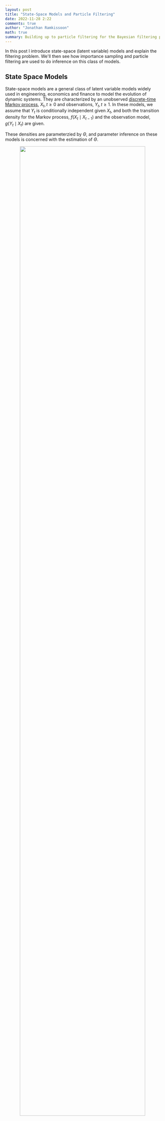 ```yaml
---
layout: post
title: "State-Space Models and Particle Filtering"
date: 2022-11-28 2:22
comments: true
author: "Jonathan Ramkissoon"
math: true
summary: Building up to particle filtering for the Bayesian filtering problem
---
```


In this post I introduce state-space (latent variable) models and explain the filtering problem. We'll then see how importance sampling and particle filtering are used to do inference on this class of models. 

## State Space Models 

State-space models are a general class of latent variable models widely used in engineering, economics and finance to model the evolution of dynamic systems. They are characterized by an unobserved [discrete-time Markov process](https://en.wikipedia.org/wiki/Discrete-time_Markov_chain), $X_t, t \ge 0$ and observations, $Y_t, t \ge 1$. In these models, we assume that $Y_t$ is conditionally independent given $X_t$, and both the transition density for the Markov process, $f(X_t \mid X_{t-1})$ and the observation model, $g(Y_t \mid X_t)$ are given. 

These densities are parameterzied by $\Theta$, and parameter inference on these models is concerned with the estimation of $\Theta$. 

<div class='figure' align="center">
    <img src="/assets/state-space-model.png" width="90%">
    <div class='caption' width="40%" height="40%">
        <p> Visual representation of a generic state-space model. $X_t$ is the state of the system at time $t$, which we don't have "access" to, and $Y_t$ is the observation of the system. </p>
    </div>
</div>

A very simple SSM is a random-walk + noise: 

$$
\begin{align*}
x_t &= x_{t-1} + \epsilon_{t-1}, \qquad \epsilon_t \sim N(0, \sigma^2_{\epsilon}) \\
y_t &= x_t + r_t, \qquad r_t \sim N(0, \sigma^2_{r}) \\ 
\end{align*}
$$

```python
N = 250
sigma2_eps = np.sqrt(0.5)
sigma2_r = np.sqrt(1.2)
eps = np.random.normal(scale=sigma2_eps, size=N)
r = np.random.normal(scale=sigma2_r, size=N)

x = np.cumsum(eps)
y = x + r

fig, ax = plt.subplots(figsize=(12, 5))
plt.plot(x, label="Latent states")
plt.scatter(np.arange(N), y, s=3, color="firebrick", label="Observations")
plt.legend();
```

<div class='figure' align="center">
    <img src="/assets/random-walk-noise.png" width="90%">
</div>


Practitioners are typically interested in either parameter estimation or estimation of the latent states, $X_t$. For example, a common usecase of these models in engineering is for object tracking, where we only have access to a noisy measurement of the object's position at a point in time. In this case, the latent state is the exact position of the object, which we are more interested in estimating compared to the model parameters, $\Theta$. This problem of estimating the latent states is called the Bayesian filtering problem.

At this point you may wonder why I have made the distinction between estimation of parameters and latent states, since we can't really have one without the other. Actually, we can. There are some methods for parameter inference that lend well to cases where we don't care about the latent states, and therefore these are integrated out. To see this, consider the likelihood function for the state space model above: 

$$
\begin{align*}
\mathcal{L}(\Theta \mid Y_{1:T}) &= \int \left[ \pi(X_0) \prod_{t=0}^T g(Y_t \mid X_t, \Theta) \prod_{n=1}^T f(X_n \mid X_{n=1}, \Theta) \right] dX_{0:T}
\end{align*}
$$

If this integral could be approximated somehow, we can bypass the filtering problem and directly maximize the likelihood function to find the MLE. Anyway, that's enough of a tangent. 

### Bayesian Filtering

Bayesian filtering is the problem of estimating the marginal posterior of the state $X_t$ given all previous observations, $Y_{1:t}$, $p(X_t \mid Y_{1:t})$. Note that this distribution is in some sense (not really) the reverse of the observation model, but does not follow any Markov or conditional independence assumptions. However, the conditional independence and Markov assumptions can be used to construct recursive definitions of the quantities we are interested in. [Bayesian Filtering and Smoothing](https://users.aalto.fi/~ssarkka/pub/bfs_book_2023_online.pdf) does a good job explaining these recursive equations for computing the predictive distribution, $p(X_t \mid Y_{1:t-1})$ and filtering distribution, $p(X_t \mid Y_{1:t})$: 

$$
\begin{align*}
p(X_t \mid Y_{1:t-1}) &= \int f(x_t \mid x_{t-1}) g(x_{t-1} \mid y_{1:t-1}) dx_{t-1} \\
p(X_t \mid Y_{1:t}) &= \frac{1}{Z_t} g(y_t \mid x_t) p(x_t \mid y_{1:t-1}) \\
\end{align*}
$$

Where $Z_t$ is a normalizing constant. The question now is how do we actually "find" these distributions in practice? I say "find" here because we would really be interested in a closed form solution, but if that isn't available we'll take the next best thing. It turns out that when the underlying dynamics are linear and Gaussian, as in our random walk + noise example, the Kalman filter provides a closed form for the filtering distribution. However, if the underlying dynamics are non-linear but still Gaussian, we no longer have a closed form solution but can approximate the filtering distribution with an extended Kalman filter. Finally, if the underlying dynamics are non-linear and the filtering distribution is non-Gaussian, which can happen for multi-modal or states with discrete components, we use particle filters. 

## Particle Filtering

Particle filters are a class of sequential Monte Carlo methods that approximate the filtering distribution and the log-likelihood of state-space models. As mentioned above, since we don't have closed form solutions to these distributions, they are approximated in the typical Monte Carlo way - using a set of weighted particles (samples). Broadly speaking, it works by proposing initial particles and stepping these particles through the SSM and re-weighting them at each timestep. 

This section will build up the intuition behind particle filtering step by step, so if you don't care about that, skip to the [Bootstrap Particle Filter](#bootstrap-particle-fliters) section. I will use the same toy example used in [A Tutorial on Particle Filtering and Smoothing: Fifteen years later](https://www.cs.ubc.ca/~arnaud/doucet_johansen_tutorialPF.pdf) for illustration, then a more real stochastic volatility example after.

$$
\begin{align*}
y_t &= \frac{x_t^2}{20} + w_t, \qquad &w_t \sim N(0, 1) \\
x_t &= \frac{1}{2}x_{t-1} + \frac{25x_{t-1}}{1 + x_{t-1}^2} + 8cos(1.2t) + v_t, \qquad &v_k \sim N(0, \sigma_k^2) \\
x_0 &\sim N(0, \sigma_1^2)
\end{align*}
$$

```python
def transition (x, t):
    """ transition funciton from x_t to x_t+1 """
    if type(x) == np.float64 or type(x) == int:
        n_v = 1
    else : 
        n_v = len(x)
    v = norm(loc = 0, scale = np.sqrt(10)).rvs(size=n_v)
    return 0.5*x + ((25*x)/(1 + x**2)) + 8*np.cos(1.2*t) + v

def marginal_distribution (x):
    """ forward samping marginal for y_t | x_t """
    w = norm.rvs(size=1)
    return ((x**2)/ 20) + w

def conditional_marginal (y, x):
    """ conditional marginal y_t | x_t """
    y_x = norm(loc = ((x**2)/20), scale = 1)
    return y_x.pdf(y)
    
def step (T, x0, transition, marginal):
    """ step through T times """
    x = np.zeros(T)
    x[0] = x0
    y = np.zeros(T)
    y[0] = marginal(x[0])
    for t in range(1, T):
        x[t] = transition(x[t-1], t) 
        y[t] = marginal(x[t])
    return x, y

T = 250
x, y = step(T, x_0, marginal = marginal_distribution, transition = transition)

fig, ax = plt.subplots(nrows=1, ncols=1, figsize=(12, 5), sharey = True)
sns.lineplot(x = np.arange(T), y = x, ax = ax, label = "Latent States")
sns.lineplot(x = np.arange(T), y = y, ax = ax, label = "Observed Data")
plt.legend();
```

<div class='figure' align="center">
    <img src="/assets/simulated-ssm.png" width="90%">
</div>


### Particle Filter Intuition

The goal of the particle filter is to approximate a distribution, which we can do with importance sampling (IS). IS is more commonly known as a way to [approximate integrals](/_posts/2022-10-22-importance-sampling.md), however we can use the fact that any distribution, $\pi(x)$, can be expressed as a sum of Dirac delta functions to get an approximation. Suppose $\{X^{(i)}\}_{i=1}^N$ are samples from $\pi(x)$, then the empirical representation of $\pi(x)$ is:

$$
\hat{\pi}^N(dx) = \frac{1}{N} \sum_{i=1}^N \delta_{X^{(i)}}(dx)
$$

Where $\delta_{X}(A)$ is the Dirac measure, defined as: 


$$
\delta_{X}(A) =
\begin{cases}
1 \qquad X \in A,\\
0 \qquad X \notin A
\end{cases}
$$

Suppose we want to approximate a distribution that is known up to a normalizing constant. In the filtering problem, this distribution is $p(X_t \mid Y_{1:t}) = \frac{1}{Z_t} g(y_t \mid x_t) p(x_t \mid y_{1:t-1})$, but we will generalize this to be: 

$$
\pi(x) = \frac{\gamma(x)}{\int \gamma(x) dx}
$$

Using the importance sampling approach with proposal density, $q(x)$: 

$$
\begin{aligned}
\pi(x) &= \frac{\frac{\gamma(x)}{q(x)}q(x)}{\int \frac{\gamma(x)}{q(x)}q(x) dx} \\
       &= \frac{w(x)q(x)}{\int w(x)q(x) dx}
\end{aligned}
$$

Let $\{X^{(i)}\}_{i=1}^N$ be $N$ samples from the proposal density. The empirical representation of $q(x)$ is then:

$$
\hat{q}(dx) = \frac{1}{N} \sum_{i=1}^N \delta_{X^{(i)}}(dx)
$$

Then the approximation of $\pi(x)$ becomes: 

$$
\begin{aligned}
\hat{\pi}(dx) &= \frac{w(x)\hat{q}(x)}{\int w(x)\hat{q}(x) dx} \\
             &= \frac{w(x)\frac{1}{N} \sum_{i=1}^N \delta_{X^{(i)}}(dx)}{\int w(x) \frac{1}{N} \sum_{i=1}^N \delta_{X^{(i)}}(dx) dx} \\
             &= \frac{\sum_{i=1}^N w(X^{(i)})\delta_{X^{(i)}}(dx)}{\frac{1}{N} \sum_{i=1}^N w(X^{(i)})}\\
\end{aligned}
$$

We can use this approach at every timestep to approximate the filtering distribution. This is called sequential importance sampling and works as follows: 

- Draw $N$ samples, $x_0^{(i)}$ from the prior on the initial state, $x_0 \sim p(x_0)$ and set the weights, $w_0^{(i)} = \frac{1}{N}$
- For each $k=1, \dots, T$:
  - Draw proposal states from the importance distribution: 
$$
x_k^{(i)} \sim \pi (x_k \mid x_{k-1})
$$
  - Calculate new weights according to: 

$$
w_k^{(i)} \propto w_{k-1}^{(i)} \frac{g(y_k \mid x_k^{(i)}) f(x_k^{(i)} \mid x_{k-1}^{(i)})}{\pi (x_k \mid x_{k-1})}
$$

The code below runs this algorithm on our example SSM and uses the transition density as the importance sampling proposal. The plot shows the estimated latent state (posterior mean of the filtering distribution) and the filtering distribution as each timestemp, where the point size is proportional to the particle weight at that time. 

```python
fig, ax = plt.subplots(nrows=1, ncols=1, figsize=(14, 8), sharey = True)

N = 100 # num particles
particles = np.zeros((N, T)) # memory for N particles at each timestep
weights = np.zeros((N, T))   # weight for each particle
weights[:, 0] = np.ones(N) / N

# initialization: 
particles[:, 0] = norm(0, np.sqrt(10)).rvs(N)

ind = np.arange(N) # indices of rows of particle matrix
for t in range(1, T):
    # 1) use the transition density as the importance sampling proposal density (laziness)
    particles[:, t] = transition(particles[:, t-1], t)
    
    # 2) Evaluate importance weights and normalize: 
    weights[:, t] = conditional_marginal(y = y[t], x = particles[:, t])
    weights[:, t] = np.nan_to_num(weights[:, t] / np.sum(weights[:, t]), 0)
    
    p1 = sns.scatterplot(x = t, y = particles[:, t], ax = ax, 
                s = weights[:, t]*N, color = "green")
    
sns.lineplot(x = np.arange(T), y = x, ax = ax, linewidth=1,
             label = "Latent States", color = "firebrick")
sns.scatterplot(x = t, y = particles[:, t], ax = ax, 
                s = weights[:, t]*N, color = "green",
                label="Particles")
sns.lineplot(x = np.arange(T), label = "Estimated path", linewidth=1,
             y = np.apply_along_axis(np.mean, 0, particles),)\
    .set_title(f"Sequential Importance Sampling - {N} Particles")
plt.legend(loc="upper left"); 
plt.show();
```

<div class='figure' align="center">
    <img src="/assets/sis-ssm-example.png" width="90%">
</div>

<div class='figure' align="center">
    <img src="/assets/filtering-dist-sis.png" width="90%">
</div>

TODO: Plot histograms of particle weights at different timesteps.

Notice that the posterior mean is not a great estimate of the true latent state. This is due to the degeneracy problem, where the weights of many particles are zero or very close to zero. When this happens, these particles die and never contribute to the posterior estimate. An intuitive solution to this problem is to upsample important particles and downsample unimportant particles. We can think of important and unimportant particles as particles that are close or far away from where the models think the true latent state is. When the weight of a particle is low, it is because this particle is far away from the true latent state. In practice, the solution to this problem is to introduce a resampling step, where the weights parameterize a multinomial distribution which is resampled at certain points during inference. This is called sequential importance resampling or the particle filter. 

### Bootstrap Particle Filters

In the bootstrap particle filter, we use the transition density as the proposal density in the importance samling step (this was already done in our example). Resampling is performed only when the effective sample size (ESS) is too small. ESS is a measure of how badly we are suffering from the degeneracy problem and is calculated as: 

$$
n_{\text{eff}} \approx \frac{1}{\sum_{i=1}^N (w_t^{(i)})^2}
$$

Outline of bootstrap particle filter: 

* Initialization: 
    * For $i = 1, ..., N$, sample $x_0^{(i)} \sim p(x_0)$ and set $t = 1$.
    
* Importance sampling step: 
    * For $i = 1, ..., N$, sample $x_t \sim p(x_t \mid x_{t-1}^{(i)})$ and inlcude in $x_{0:t}$
    * For $i = 1, ..., N$, evaluate the importance weights:
    $$ w_t^{(i)} = p(y_t \mid x_t^{(i)}) $$
    * Normalize importance weights
    
* Selection step: 
    * Resample with replacement $N$ particles $(x_{0:t}^{(i)}, i = 1, ..., N)$ according to $w_t^{(i)}$


```python
fig, ax = plt.subplots(nrows=1, ncols=1, figsize=(14, 8), sharey = True)

N = 100 # num particles
particles = np.zeros((N, T)) # memory for N particles at each timestep
weights = np.zeros((N, T))   # weight for each particle
weights[:, 0] = np.ones(N) / N

# initialization: 
particles[:, 0] = norm(0, np.sqrt(10)).rvs(N)

ind = np.arange(N) # indices of rows of particle matrix
for t in range(1, T):
    # 1) Step forward every x_t (sampling step):
    particles[:, t] = transition(particles[:, t-1], t)
    
    # 2) Evaluate importance weights and normalize: 
    weights[:, t] = conditional_marginal(y = y[t], x = particles[:, t])
    weights[:, t] = np.nan_to_num(weights[:, t] / np.sum(weights[:, t]), 0)
    p1 = sns.scatterplot(x = t, y = particles[:, t], ax = ax, 
                s = weights[:, t]*N, color = "green")
    # 3) Resample with replacement using weights
    # calculate ESS: 
    ess = 1 / sum(weights[:, t]**2)
    if ess < (N / 2):
        # multinomial resampling:
        resample_ind = np.random.choice(ind, size = N, p = weights[:, t])
        particles[:, t] = particles[resample_ind, t]
    p2 = sns.scatterplot(x = t, y = particles[:, t], ax = ax, 
                    s = weights[resample_ind, t]*N, color = "black")

print("RMSE: ", rmse(np.apply_along_axis(np.mean, 0, particles), x))
    
sns.lineplot(x = np.arange(T), y = x, ax = ax, label = "Latent States", linewidth=1,
             color = "firebrick")
sns.scatterplot(x = t, y = particles[:, t], ax = ax, 
                    s = weights[resample_ind, t]*N, color = "black", label="Resampled particles")
sns.lineplot(x = np.arange(T), label = "Estimated path", linewidth=1,
             y = np.apply_along_axis(np.mean, 0, particles),)\
    .set_title("Bootstrap Particle Filter w/ Multinomial Resampling")
plt.legend(loc="upper left"); 
plt.show();
```

<div class='figure' align="center">
    <img src="/assets/ssm-example-bootstrap.png" width="90%">
</div>

With the added resampling step, the posterior mean of the filtering distribution matches the true latent state much closer. 

<div class='figure' align="center">
    <img src="/assets/filtering-dist-bootstrap.png" width="90%">
</div>

# Stochastic Volatility Model Example

I will also use a toy discrete-time stochastic volatility model, which is non-linear and non-Gaussian for illustrations along the way. 

$$
\begin{align*}
\text{Observation model:} \quad y_t &= \exp\left(\frac{x_t}{2}\right) \cdot e_t, \quad \text{where} \quad e_t \sim \mathcal{N}(0,1) \\
\text{State model:} \quad x_t &= x_{t-1} + w_t, \quad \text{where} \quad w_t \sim \mathcal{N}(0, \sigma)
\end{align*}
$$

$$
\begin{align*}
dS_t &= \mu S_t dt + \sqrt{v_t} S_t dW_t^1 \\
dv_t &= \kappa (\theta - v_t) dt + \sigma \sqrt{v_t} dW_t^2
\end{align*}
$$

Discrete-time approximation: 

$$
\begin{align*}
\Delta S_t &= \mu S_t \Delta t + \sqrt{v_t} S_t \Delta W_t^1 \\
v_{t+1} &= v_t + \kappa (\theta - v_t) \Delta t + \sigma \sqrt{v_t \Delta t} (W_{t+1}^2 - W_t^2)
\end{align*}
$$

---

<!-- ## Overall Problem 

---

## State-Space Models

State-space models (also called hidden Markov-models) are a general class of latent-variable models, characterized by an unobserved discrete-time Markov process, ${X}_{t \ge 0}$, and observations, ${Y_t }_{t\ge 0}$. In these models, $Y_t$ is conditionally independent given $X_t$. 

A state-space model is fully specified by the following two distributions, namely the transition density and measurement model respectively. Both of which are parameterized by static parameters, $\theta$:

$$
X_t \mid X_{t-1} \sim f(X \mid X_{t-1}, \theta), \\
Y_t \mid Y_t \sim g(Y \mid X_t, \theta)
$$


<div class='figure' align="center">
    <img src="../assets/SSM.png" width="90%">
    <div class='caption' width="40%" height="40%">
        <p> Graphical representation of a state-space model  </p>
    </div>
</div>

We are generally interested in the estimation of the latent process, $\{X_t\}_{t \ge 0}$, or the static parameters, $\theta$, or both, conditional on the observed data, $Y_{1:t}$. The former is the estimation of $p(X_t \mid Y_{1:t}), 1 \le t \le T$, which is the Bayesian filtering problem. The latter is the estimation of the posterior $p(\theta \mid Y_{1:T}, X_{0:T})$, which is the standard parameter inference problem.

The challenge posed by the filtering problem is in the efficient estimation of the filtering distribution, $p(X_t \mid Y_{1:t})$. As we will see in the next sections, importance sampling provides a way of estimating an arbitrary distribution, $p(X)$ using weighted samples from a proposal, but naively applying this to filtering problem is inefficeint.

The parameter inference problem is challenging because for non-linear, non-Gaussian state-space models the likelihood function is intractable. Calculating this likelihood involves integrating out all the latent states, $X_t$, as follows: 

$$
L(\theta \mid Y_{0:T}) = \int \left[\pi(X_0) \cdot \prod_{n=0}^T g(Y_n \mid X_n, \theta) \cdot \prod_{n=1}^T f(X_n \mid X_{n-1}, \theta)\right] d X_{0:T}.
$$

Where $\pi(X_0)$ is a prior on the initial state of the latent process. Again, importance sampling provides a way of approximating integrals, but will be grossly inefficient for something as complex and high-dimensional as this.

I find that the combination of math and code makes algorithms much easier to understand, so here's the math. I'll mainly follow the notation from [this](https://www.stats.ox.ac.uk/~doucet/doucet_defreitas_gordon_smcbookintro.pdf) paper, but will only write down the neccessities. 

The latent states, $X_t$ are modelled as a Markov process with initial state $p(x_0)$ and transition equation $p(x_t \mid x_{t-1})$. The observed data, $Y_t$, is assumed to be conditionally independent given the hidden state at time $t$, $X_t$, and has density $p(Y_t \mid X_t)$. The model is completely specified by the following: 

$$
\begin{aligned}
X_0 \sim p(x_0) & \qquad \qquad \text{Initial state} \\
p(X_t \mid X_{t-1}) &  \qquad \qquad \text{Transition density} \\
p(Y_t \mid X_t) & \qquad \qquad \text{Marginal of $Y_t \mid X_t$?}
\end{aligned}
$$

The aim is to estimate the posterior distribution of the latent states, $p(X_t \mid Y_t)$, which we use the bootstrap particle filter for. 


## Bootstrap Particle Filter 

The key idea behind particle filtering comes from importance sampling. In importance sampling, we empirically approximate a distribution, $p(x \mid y)$ by sampling from a proposal distribution, $q(x \mid y)$ and re-weighting the samples according to: 

$$ 

In the bootstrap particle filter, we use the transition density as the proposal density in the importance samling step.

Model:

$$ x_t = \frac{1}{2}x_{t-1} + \frac{25x_{t-1}}{1 + x_{t-1}^2} + 8cos(1.2t) + v_t $$

$$ y_t = \frac{x_t^2}{20} + w_t $$

$$ x_0 \sim N(0, \sigma_1^2) $$

$$ w_t \sim N(0, 1) $$

$$ v_k \sim N(0, \sigma_k^2) $$


Outline of SMC algorithm: 

* Initialization: 
    * For $i = 1, ..., N$, sample $x_0^{(i)} \sim p(x_0)$ and set $t = 1$.
    
* Importance sampling step: 
    * For $i = 1, ..., N$, sample $x_t \sim p(x_t \mid x_{t-1}^{(i)})$ and inlcude in $x_{0:t}$
    * For $i = 1, ..., N$, evaluate the importance weights:
    $$ w_t^{(i)} = p(y_t \mid x_t^{(i)}) $$
    * Normalize importance weights
    
* Selection step: 
    * Resample with replacement $N$ particles $(x_{0:t}^{(i)}, i = 1, ..., N)$ according to $w_t^{(i)}$


## Questions to answer

- Setup a simple bootstrap filter with the math of a latent variable model 
- How to deal with particle degeneracy and impoverishment? When I run the resampling step, the same particles are resampled, so we still end up with just 1 particle

#### Bonus 

- How is parameter inference done with SMC


# Particle Filtering

Particle filters are a class of Monte Carlo methods used to approximate the filtering distribution \(p(x_t \mid y_{0:t})\) and the log-likelihood, \(l(\theta)\) by propagating and re-weighting particles. At timepoint, \(t\), we sample \(X_t\) conditional on particles from the previous timepoint \(X_t \sim f(X_t \mid X_{t-1}, \theta)\) using the transition density. These new particles are then re-weighted according to the current observations, \(Y_t\), using the measurement model, \(w_t = g(Y_t \mid X_t, \theta)\). 

A key ingredient to these methods is the use of a resampling step to re-weight particles at certain timepoints.


## Importance Sampling

- https://ib.berkeley.edu/labs/slatkin/eriq/classes/guest_lect/mc_lecture_notes.pdf
- https://www.stat.ubc.ca/~bouchard/courses/stat520-sp2014-15/lecture/2015/03/10/notes-lecture6.html
- https://bjlkeng.github.io/posts/importance-sampling-and-estimating-marginal-likelihood-in-variational-autoencoders/


## SMC

- [OG SMC tutorial](https://www.cs.ubc.ca/~arnaud/doucet_johansen_tutorialPF.pdf)
- https://www.stat.ubc.ca/~bouchard/courses/stat520-sp2014-15/lecture/2015/03/17/notes-lecture8.html
- https://www.stat.ubc.ca/~bouchard/courses/stat520-sp2014-15/lecture/2015/03/15/notes-lecture7.html
- https://umbertopicchini.wordpress.com/2016/10/19/sequential-monte-carlo-bootstrap-filter/

 -->
